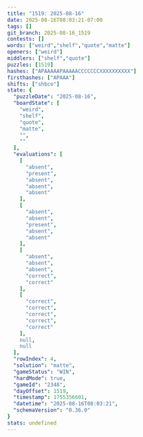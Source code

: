 ```yaml
---
title: "1519: 2025-08-16"
date: 2025-08-16T08:03:21-07:00
tags: []
git_branch: 2025-08-16_1519
contests: []
words: ["weird","shelf","quote","matte"]
openers: ["weird"]
middlers: ["shelf","quote"]
puzzles: [1519]
hashes: ["APAAAAAPAAAAACCCCCCCXXXXXXXXXX"]
firsthashes: ["APAAA"]
shifts: ["shbco"]
state: {
  "puzzleDate": "2025-08-16",
  "boardState": [
    "weird",
    "shelf",
    "quote",
    "matte",
    "",
    ""
  ],
  "evaluations": [
    [
      "absent",
      "present",
      "absent",
      "absent",
      "absent"
    ],
    [
      "absent",
      "absent",
      "present",
      "absent",
      "absent"
    ],
    [
      "absent",
      "absent",
      "absent",
      "correct",
      "correct"
    ],
    [
      "correct",
      "correct",
      "correct",
      "correct",
      "correct"
    ],
    null,
    null
  ],
  "rowIndex": 4,
  "solution": "matte",
  "gameStatus": "WIN",
  "hardMode": true,
  "gameId": "2348",
  "dayOffset": 1519,
  "timestamp": 1755356601,
  "datetime": "2025-08-16T08:03:21",
  "schemaVersion": "0.36.0"
}
stats: undefined
---
```

<!-- more -->
